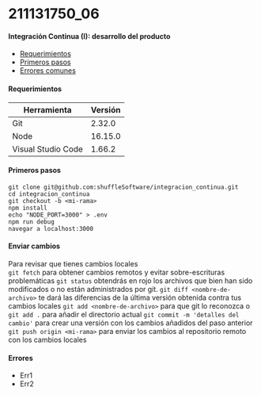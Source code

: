 # 211131750_06
####  Integración Continua (I): desarrollo del producto
 - [Requerimientos](#markdown-header-requirements)
 - [Primeros pasos](#markdown-header-getting-started)
 - [Errores comunes](#markdown-header-errores)

#### Requerimientos
| Herramienta | Versión |
| --- | --- |
| Git | 2.32.0 |
| Node | 16.15.0 |
| Visual Studio Code | 1.66.2 |


#### Primeros pasos
```
git clone git@github.com:shuffleSoftware/integracion_continua.git
cd integracion_continua
git checkout -b <mi-rama>
npm install
echo "NODE_PORT=3000" > .env
npm run debug
navegar a localhost:3000
```

#### Enviar cambios
Para revisar que tienes cambios locales\
`git fetch` para obtener cambios remotos y evitar sobre-escrituras problemáticas
`git status` obtendrás en rojo los archivos que bien han sido modificados o no están administrados por git.
`git diff <nombre-de-archivo>` te dará las diferencias de la última versión obtenida contra tus cambios locales
`git add <nombre-de-archivo>` para que git lo reconozca o `git add .` para añadir el directorio actual
`git commit -m 'detalles del cambio'` para crear una versión con los cambios añadidos del paso anterior
`git push origin <mi-rama>` para enviar los cambios al repositorio remoto con los cambios locales

#### Errores
- Err1
- Err2